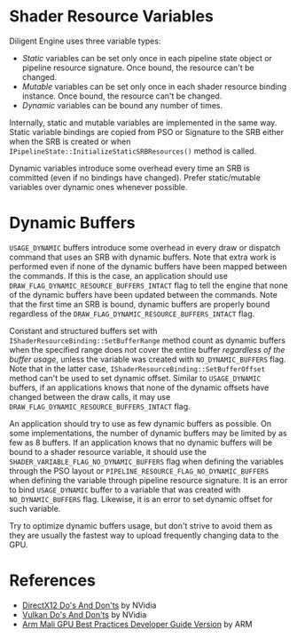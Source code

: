 
# Shader Resource Variables

Diligent Engine uses three variable types:

- *Static* variables can be set only once in each pipeline state object or pipeline resource signature.
  Once bound, the resource can't be changed.
- *Mutable* variables can be set only once in each shader resource binding instance.
  Once bound, the resource can't be changed.
- *Dynamic* variables can be bound any number of times.

Internally, static and mutable variables are implemented in the same way. Static variable bindings are copied
from PSO or Signature to the SRB either when the SRB is created or when `IPipelineState::InitializeStaticSRBResources()`
method is called.

Dynamic variables introduce some overhead every time an SRB is committed (even if no bindings have changed). Prefer static/mutable
variables over dynamic ones whenever possible.


# Dynamic Buffers

`USAGE_DYNAMIC` buffers introduce some overhead in every draw or dispatch command that uses an SRB with dynamic buffers.
Note that extra work is performed even if none of the dynamic buffers have been mapped between the commands. If this
is the case, an application should use `DRAW_FLAG_DYNAMIC_RESOURCE_BUFFERS_INTACT` flag to tell the engine that
none of the dynamic buffers have been updated between the commands. Note that the first time an SRB is bound,
dynamic buffers are properly bound regardless of the `DRAW_FLAG_DYNAMIC_RESOURCE_BUFFERS_INTACT` flag.

Constant and structured buffers set with `IShaderResourceBinding::SetBufferRange` method count as
dynamic buffers when the specified range does not cover the entire buffer *regardless of the buffer usage*,
unless the variable was created with `NO_DYNAMIC_BUFFERS` flag. Note that in the latter case,
`IShaderResourceBinding::SetBufferOffset` method can't be used to set dynamic offset.
Similar to `USAGE_DYNAMIC` buffers, if an applications knows that none of the dynamic offsets have changed
between the draw calls, it may use `DRAW_FLAG_DYNAMIC_RESOURCE_BUFFERS_INTACT` flag.

An application should try to use as few dynamic buffers as possible. On some implementations, the number of dynamic
buffers may be limited by as few as 8 buffers. If an application knows that no dynamic buffers will be bound to
a shader resource variable, it should use the `SHADER_VARIABLE_FLAG_NO_DYNAMIC_BUFFERS` flag when defining
the variables through the PSO layout or `PIPELINE_RESOURCE_FLAG_NO_DYNAMIC_BUFFERS` when defining the variable
through pipeline resource signature. It is an error to bind `USAGE_DYNAMIC` buffer to a variable that was
created with `NO_DYNAMIC_BUFFERS` flag. Likewise, it is an error to set dynamic offset for such variable.

Try to optimize dynamic buffers usage, but don't strive to avoid them as they are usually the fastest way
to upload frequently changing data to the GPU.


# References

* [DirectX12 Do's And Don'ts](https://developer.nvidia.com/dx12-dos-and-donts) by NVidia
* [Vulkan Do's And Don'ts](https://developer.nvidia.com/blog/vulkan-dos-donts/) by NVidia
* [Arm Mali GPU Best Practices Developer Guide Version](https://developer.arm.com/documentation/101897/0201/Preface) by ARM
